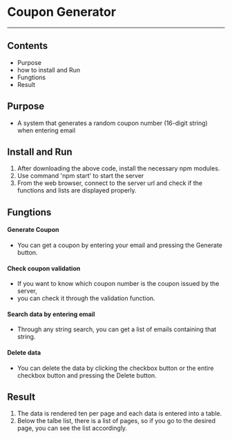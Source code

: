 # Coupon Generator
___
## Contents
* Purpose
* how to install and Run
* Fungtions
* Result


## Purpose
* A system that generates a random coupon number (16-digit string) when entering email

## Install and Run
1. After downloading the above code, install the necessary npm modules.
2. Use command 'npm start' to start the server
3. From the web browser, connect to the server url and check if the functions and lists are displayed properly.

## Fungtions
#### Generate Coupon
* You can get a coupon by entering your email and pressing the Generate button.
#### Check coupon validation
* If you want to know which coupon number is the coupon issued by the server,
* you can check it through the validation function.
#### Search data by entering email
* Through any string search, you can get a list of emails containing that string.
#### Delete data
* You can delete the data by clicking the checkbox button or the entire checkbox button and pressing the Delete button.

## Result
1. The data is rendered ten per page and each data is entered into a table.
2. Below the talbe list, there is a list of pages, so if you go to the desired page, you can see the list accordingly.



